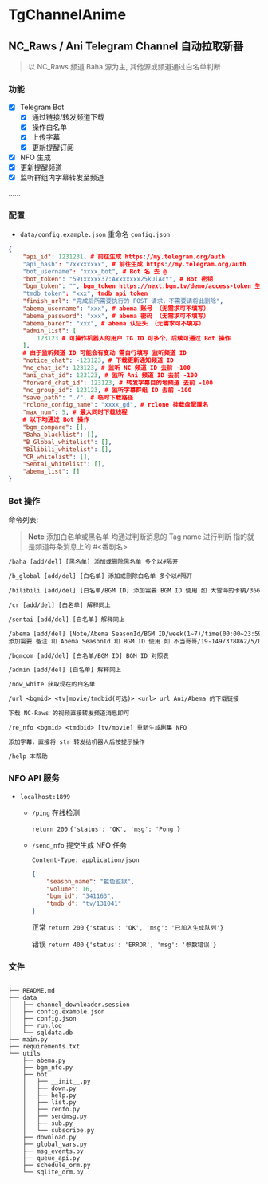 # TgChannelAnime

## NC_Raws / Ani Telegram Channel 自动拉取新番

> 以 NC_Raws 频道 Baha 源为主, 其他源或频道通过白名单判断

### 功能

- [x] Telegram Bot
    - [x] 通过链接/转发频道下载
    - [x] 操作白名单
    - [x] 上传字幕
    - [x] 更新提醒订阅
- [x] NFO 生成
- [x] 更新提醒频道
- [x] 监听群组内字幕转发至频道

......

### 配置

- `data/config.example.json` 重命名 `config.json`

```json
{
    "api_id": 1231231, # 前往生成 https://my.telegram.org/auth
    "api_hash": "7xxxxxxxx", # 前往生成 https://my.telegram.org/auth
    "bot_username": "xxxx_bot", # Bot 名 去 @
    "bot_token": "591xxxxx37:Axxxxxxx25kUiAcY", # Bot 密钥
    "bgm_token": "", bgm_token https://next.bgm.tv/demo/access-token 生成一个最长时间密钥
    "tmdb_token": "xxx", tmdb api token
    "finish_url": "完成后所需要执行的 POST 请求，不需要请将此删除",
    "abema_username": "xxx", # abema 账号 （无需求可不填写）
    "abema_password": "xxx", # abema 密码 （无需求可不填写）
    "abema_barer": "xxx", # abema 认证头 （无需求可不填写）
    "admin_list": [
        123123 # 可操作机器人的用户 TG ID 可多个，后续可通过 Bot 操作
    ],
    # 由于监听频道 ID 可能会有变动 需自行填写 监听频道 ID
    "notice_chat": -123123, # 下载更新通知频道 ID
    "nc_chat_id": 123123, # 监听 NC 频道 ID 去前 -100
    "ani_chat_id": 123123, # 监听 Ani 频道 ID 去前 -100
    "forward_chat_id": 123123, # 转发字幕目的地频道 去前 -100
    "nc_group_id": 123123, # 监听字幕群组 ID 去前 -100
    "save_path": "./", # 临时下载路径
    "rclone_config_name": "xxxx_gd", # rclone 挂载盘配置名
    "max_num": 5, # 最大同时下载线程
    # 以下均通过 Bot 操作
    "bgm_compare": [],
    "Baha_blacklist": [],
    "B_Global_whitelist": [],
    "Bilibili_whitelist": [],
    "CR_whitelist": [],
    "Sentai_whitelist": [],
    "abema_list": []
}
```

### Bot 操作

命令列表:

> **Note** 添加白名单或黑名单 均通过判断消息的 Tag name 进行判断 指的就是频道每条消息上的 #<番剧名>

```txt
/baha [add/del] [黑名单] 添加或删除黑名单 多个以#隔开

/b_global [add/del] [白名单] 添加或删除白名单 多个以#隔开

/bilibili [add/del] [白名单/BGM ID] 添加需要 BGM ID 使用 如 大雪海的卡納/366250 删除只需要 TagName

/cr [add/del] [白名单] 解释同上

/sentai [add/del] [白名单] 解释同上

/abema [add/del] [Note/Abema SeasonId/BGM ID/week(1~7)/time(00:00~23:59)] 
添加需要 备注 和 Abema SeasonId 和 BGM ID 使用 如 不当哥哥/19-149/378862/5/0:30(服务器当地时区) 删除只需要 SeasonId

/bgmcom [add/del] [白名单/BGM ID] BGM ID 对照表

/admin [add/del] [白名单] 解释同上

/now_white 获取现在的白名单

/url <bgmid> <tv|movie/tmdbid(可选)> <url> url Ani/Abema 的下载链接

下载 NC-Raws 的视频直接转发频道消息即可

/re_nfo <bgmid> <tmdbid> [tv/movie] 重新生成剧集 NFO

添加字幕，直接将 str 转发给机器人后按提示操作

/help 本帮助
```

### NFO API 服务

- `localhost:1899`

    - `/ping` 在线检测

        `return 200` `{'status': 'OK', 'msg': 'Pong'}`

    - `/send_nfo` 提交生成 NFO 任务

        `Content-Type: application/json`
        ```json
        {
            "season_name": "藍色監獄",
            "volume": 16,
            "bgm_id": "341163",
            "tmdb_d": "tv/131041"
        }
        ```

        正常 `return 200` `{'status': 'OK', 'msg': '已加入生成队列'}`

        错误 `return 400` `{'status': 'ERROR', 'msg': '参数错误'}`

### 文件

```text
.
├── README.md
├── data
│   ├── channel_downloader.session
│   ├── config.example.json
│   ├── config.json
│   ├── run.log
│   └── sqldata.db
├── main.py
├── requirements.txt
└── utils
    ├── abema.py
    ├── bgm_nfo.py
    ├── bot
    │   ├── __init__.py
    │   ├── down.py
    │   ├── help.py
    │   ├── list.py
    │   ├── renfo.py
    │   ├── sendmsg.py
    │   ├── sub.py
    │   └── subscribe.py
    ├── download.py
    ├── global_vars.py
    ├── msg_events.py
    ├── queue_api.py
    ├── schedule_orm.py
    └── sqlite_orm.py
```
